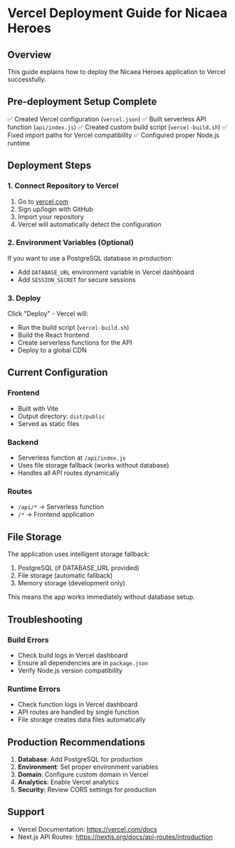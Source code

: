# Vercel Deployment Guide for Nicaea Heroes

## Overview
This guide explains how to deploy the Nicaea Heroes application to Vercel successfully.

## Pre-deployment Setup Complete
✅ Created Vercel configuration (`vercel.json`)
✅ Built serverless API function (`api/index.js`)
✅ Created custom build script (`vercel-build.sh`)
✅ Fixed import paths for Vercel compatibility
✅ Configured proper Node.js runtime

## Deployment Steps

### 1. Connect Repository to Vercel
1. Go to [vercel.com](https://vercel.com)
2. Sign up/login with GitHub
3. Import your repository
4. Vercel will automatically detect the configuration

### 2. Environment Variables (Optional)
If you want to use a PostgreSQL database in production:
- Add `DATABASE_URL` environment variable in Vercel dashboard
- Add `SESSION_SECRET` for secure sessions

### 3. Deploy
Click "Deploy" - Vercel will:
- Run the build script (`vercel-build.sh`)
- Build the React frontend
- Create serverless functions for the API
- Deploy to a global CDN

## Current Configuration

### Frontend
- Built with Vite
- Output directory: `dist/public`
- Served as static files

### Backend
- Serverless function at `/api/index.js`
- Uses file storage fallback (works without database)
- Handles all API routes dynamically

### Routes
- `/api/*` → Serverless function
- `/*` → Frontend application

## File Storage
The application uses intelligent storage fallback:
1. PostgreSQL (if DATABASE_URL provided)
2. File storage (automatic fallback)
3. Memory storage (development only)

This means the app works immediately without database setup.

## Troubleshooting

### Build Errors
- Check build logs in Vercel dashboard
- Ensure all dependencies are in `package.json`
- Verify Node.js version compatibility

### Runtime Errors
- Check function logs in Vercel dashboard
- API routes are handled by single function
- File storage creates data files automatically

## Production Recommendations

1. **Database**: Add PostgreSQL for production
2. **Environment**: Set proper environment variables
3. **Domain**: Configure custom domain in Vercel
4. **Analytics**: Enable Vercel analytics
5. **Security**: Review CORS settings for production

## Support
- Vercel Documentation: https://vercel.com/docs
- Next.js API Routes: https://nextjs.org/docs/api-routes/introduction